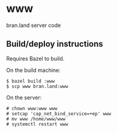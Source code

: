 # www
bran.land server code

## Build/deploy instructions

Requires Bazel to build.

On the build machine:
```shell
$ bazel build :www
$ scp www bran.land:www
```

On the server:
```shell
# chown www:www www
# setcap 'cap_net_bind_service=+ep' www
# mv www /home/www/www
# systemctl restart www
```
